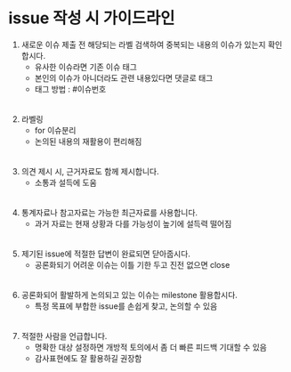 # issue 작성 시 가이드라인

1. 새로운 이슈 제출 전 해당되는 라벨 검색하여 중복되는 내용의 이슈가 있는지 확인합시다.
	- 유사한 이슈라면 기존 이슈 태그
	- 본인의 이슈가 아니더라도 관련 내용있다면 댓글로 태그
	- 태그 방법 : #이슈번호  
<br></br>
2. 라벨링
 	- for 이슈분리
 	- 논의된 내용의 재활용이 편리해짐  
<br></br>
3. 의견 제시 시, 근거자료도 함께 제시합니다.
	- 소통과 설득에 도움  
<br></br>
4. 통계자료나 참고자료는 가능한 최근자료를 사용합니다.
	- 과거 자료는 현재 상황과 다를 가능성이 높기에 설득력 떨어짐  
<br></br>
5. 제기된 issue에 적절한 답변이 완료되면 닫아줍시다.
	- 공론화되기 어려운 이슈는 이틀 기한 두고 진전 없으면 close  
<br></br>
6. 공론화되어 활발하게 논의되고 있는 이슈는 milestone 활용합시다.
	- 특정 목표에 부합한 issue를 손쉽게 찾고, 논의할 수 있음  
<br></br>
7. 적절한 사람을 언급합니다.
	- 명확한 대상 설정하면 개방적 토의에서 좀 더 빠른 피드백 기대할 수 있음
	- 감사표현에도 잘 활용하길 권장함
